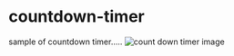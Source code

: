 # countdown-timer
sample of countdown timer.....
![count down timer image](https://user-images.githubusercontent.com/120566546/212528179-2161b1a6-a33e-4f78-b982-e25fd0e81059.png)
